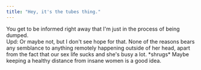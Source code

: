```yaml
---
title: "Hey, it's the tubes thing."
---
```


<p>You get to be informed right away that I'm just in the process of being dumped.
<br/>
Upd: Or maybe not, but I don't see hope for that. None of the reasons bears any semblance to anything remotely happening outside of her head, apart from the fact that our sex life sucks and she's busy a lot. *shrugs* Maybe keeping a healthy distance from insane women is a good idea.</p>
